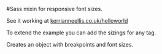 #Sass mixin for responsive font sizes.

See it working at [kerrianneellis.co.uk/helloworld](http://kerrianneellis.co.uk/helloworld/)

To extend the example you can add the sizings for any tag. 

Creates an object with breakpoints and font sizes. 
